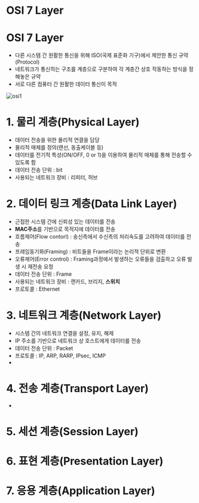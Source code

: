 OSI 7 Layer
=================================

# OSI 7 Layer
* 다른 시스템 간 원활한 통신을 위해 ISO(국제 표준화 기구)에서 제안한 통신 규약(Protocol)
* 네트워크가 통신하는 구조를 계층으로 구분하여 각 계층간 상호 작동하는 방식을 정해놓은 규약
* 서로 다른 컴퓨터 간 원활한 데이터 통신이 목적
   
![osi1](https://user-images.githubusercontent.com/57285121/115154807-b28d5c00-a0b7-11eb-833d-ba61fac04bf2.png)


# 1. 물리 계층(Physical Layer)
* 데이터 전송을 위한 물리적 연결을 담당
* 물리적 매체를 정의(랜선, 동출케이블 등)
* 데이터를 전기적 특성(ON/OFF, 0 or 1)을 이용하여 물리적 매체를 통해 전송할 수 있도록 함
* 데이터 전송 단위 : bit
* 사용되는 네트워크 장비 : 리피터, 허브 

# 2. 데이터 링크 계층(Data Link Layer)
* 근접한 시스템 간에 신뢰성 있는 데이터를 전송
* **MAC주소**를 기반으로 목적지에 데이터를 전송
* 흐름제어(Flow contorl) : 송신측에서 수신측의 처리속도를 고려하여 데이터를 전송
* 프레임동기화(Framing) : 비트들을 Frame이라는 논리적 단위로 변환
* 오류제어(Error control) : Framing과정에서 발생하는 오류들을 검출하고 오류 발생 시 재전송 요청
* 데이터 전송 단위 : Frame
* 사용되는 네트워크 장비 : 랜카드, 브리지, **스위치**
* 프로토콜 : Ethernet

# 3. 네트워크 계층(Network Layer)
* 시스템 간의 네트워크 연결을 설정, 유지, 해제
* IP 주소를 기반으로 네트워크 상 호스트에게 데이터를 전송
* 데이터 전송 단위 : Packet
* 프로토콜 : IP, ARP, RARP, IPsec, ICMP 
* 

# 4. 전송 계층(Transport Layer)
* 

# 5. 세션 계층(Session Layer)


# 6. 표현 계층(Presentation Layer)


# 7. 응용 계층(Application Layer)
